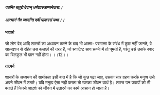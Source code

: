 ##### पठन्ति चतुरो वेदान् धर्मशास्त्राण्यनेकशः।
##### आत्मानं नैव जानन्ति दर्वी पाकरसं यथा।। 

#### भावार्थ

जो लोग वेद आदि शास्त्रों का अध्ययन करने के बाद भी आत्मा- परमात्मा के संबंध में कुछ नहीं जानते, वे आत्मज्ञान से रहित उस कलछी की तरह हैं, जो स्वादिष्ट साग सब्जी में तो घूमती है, परंतु उसे उसके स्वाद का बिलकुल भी ज्ञान नहीं होता। ।।12।।

#### तात्पर्य

शास्त्रों के अध्ययन की सार्थकता इसी बात में है कि जो कुछ पढ़ा जाए, उसका सार ग्रहण करके मनुष्य उसे अपने जीवन में उतारे। यदि मनुष्य ऐसा नहीं करता तो उसका जीवन व्यर्थ है। शास्त्र उन उपायों को भी बताते हैं जिनसे आदर्श को जीवन में उतारने का कार्य आसान हो जाता है।